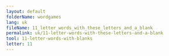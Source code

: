 ```yaml
---
layout: default
folderName: wordgames
lang: uk
fileName: 11_letter_words_with_these_letters_and_a_blank
permalink: uk/11-letter-words-with-these-letters-and-a-blank
tool: 11-letter-words-with-blanks
letter: 11
---
```


